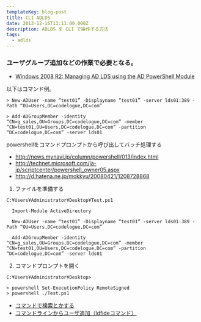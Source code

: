```yaml
---
templateKey: blog-post
title: CLI ADLDS
date: 2013-12-16T13:11:00.000Z
description: ADLDS を CLI で操作する方法
tags:
  - adlds
---
```


### ユーザグループ追加などの作業で必要となる。

- [Windows 2008 R2: Managing AD LDS using the AD PowerShell Module](https://blogs.technet.microsoft.com/askds/2009/09/14/windows-2008-r2-managing-ad-lds-using-the-ad-powershell-module/)

以下はコマンド例。

```
> New-ADUser -name “test01” -Displayname “test01” -server lds01:389 -Path “OU=Users,DC=codelogue,DC=com”

> Add-ADGroupMember -identity “CN=g_sales,OU=Groups,DC=codelogue,DC=com” -member “CN=test01,OU=Users,DC=codelogue,DC=com” -partition “DC=codelogue,DC=com” -server lds01
```

powershellをコマンドプロンプトから呼び出してバッチ処理する

- http://news.mynavi.jp/column/powershell/013/index.html
- http://technet.microsoft.com/ja-jp/scriptcenter/powershell_owner05.aspx
- http://d.hatena.ne.jp/mokkyu/20080421/1208728868

1. ファイルを準備する

```
C:¥Users¥Administrator¥Desktop¥Test.ps1

  Import-Module ActiveDirectory

  New-ADUser -name “test01” -Displayname “test01” -server lds01:389 -Path “OU=Users,DC=codelogue,DC=com”

  Add-ADGroupMember -identity “CN=g_sales,OU=Groups,DC=codelogue,DC=com” -member “CN=test01,OU=Users,DC=codelogue,DC=com” -partition “DC=codelogue,DC=com” -server lds01
```

2. コマンドプロンプトを開く

```
C:¥Users¥Administrator¥Desktop>

> powershell Set-ExecutionPolicy RemoteSigned
> powershell ./Test.ps1
```

- [コマンドで検索とかする](http://www.upken.jp/kb/bEIQypTouWhBnzwQQlhXilmkYtAOyb.html)
- [コマンドラインからユーザ追加（ldfideコマンド）](http://technet.microsoft.com/ja-jp/library/cc725619(v=ws.10).aspx)
